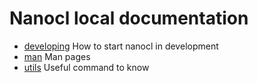 # Nanocl local documentation

- [developing](./developing.md) How to start nanocl in development
- [man](./man/) Man pages
- [utils](./utils.md) Useful command to know
